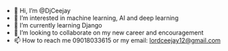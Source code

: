 - 👋 Hi, I’m @DjCeejay
- 👀 I’m interested in machine learning, AI and deep learning
- 🌱 I’m currently learning Django
- 💞️ I’m looking to collaborate on my new career and encouragement
- 📫 How to reach me 09018033615 or my email: lordceejay12@gmail.com

<!---
DjCeejay/DjCeejay is a ✨ special ✨ repository because its `README.md` (this file) appears on your GitHub profile.
You can click the Preview link to take a look at your changes.
--->
